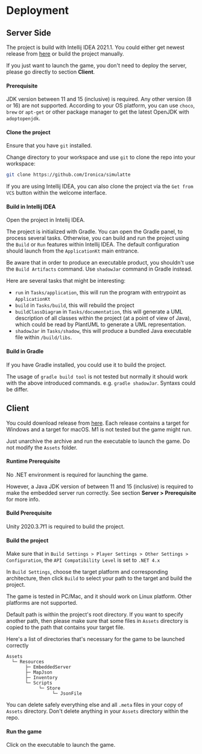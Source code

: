 # Deployment

## Server Side

The project is build with Intellij IDEA 2021.1. You could either get newest release from [here](https://github.com/Ironica/simulatte/releases) or build the project manually.

If you just want to launch the game, you don't need to deploy the server, please go directly to section **Client**.

#### Prerequisite

JDK version between 11 and 15 (inclusive) is required. Any other version (8 or 16) are not supported. According to your OS platform, you can use `choco`, `brew` or `apt-get` or other package manager to get the latest OpenJDK with `adoptopenjdk`.

#### Clone the project

Ensure that you have `git` installed.

Change directory to your workspace and use `git` to clone the repo into your workspace:

```bash
git clone https://github.com/Ironica/simulatte
```

If you are using Intellij IDEA, you can also clone the project via the `Get from VCS` button within the welcome interface.

#### Build in Intellij IDEA

Open the project in Intellij IDEA. 

The project is initialized with Gradle. You can open the Gradle panel, to process several tasks. Otherwise, you can build and run the project using the `Build` or `Run` features within Intellij IDEA. The default configuration should launch from the `ApplicationKt` main entrance.

Be aware that in order to produce an executable product, you shouldn't use the `Build Artifacts` command. Use `shadowJar` command in Gradle instead.

Here are several tasks that might be interesting:

-   `run` in `Tasks/application`, this will run the program with entrypoint as `ApplicationKt`
-   `build` in `Tasks/build`, this will rebuild the project
-   `buildClassDiagram` in `Tasks/documentation`, this will generate a UML description of all classes within the project (at a point of view of Java), which could be read by PlantUML to generate a UML representation.
-   `shadowJar` in `Tasks/shadow`, this will produce a bundled Java executable file within `/build/libs`.

#### Build in Gradle

If you have Gradle installed, you could use it to build the project.

The usage of `gradle build tool` is not tested but normally it should work with the above introduced commands. e.g. `gradle shadowJar`. Syntaxs could be differ.

## Client

You could download release from [here](https://github.com/Ironica/Unity-Front-End/releases). Each release contains a target for Windows and a target for macOS. M1 is not tested but the game might run.

Just unarchive the archive and run the executable to launch the game. Do not modify the `Assets` folder.

#### Runtime Prerequisite

No .NET environment is required for launching the game.

However, a Java JDK version of between 11 and 15 (inclusive) is required to make the embedded server run correctly. See section **Server > Prerequisite** for more info.

#### Build Prerequisite

Unity 2020.3.7f1 is required to build the project.

#### Build the project

Make sure that in `Build Settings > Player Settings > Other Settings > Configuration`, the `API Compatibility Level` is set to `.NET 4.x`

In `Build Settings`, choose the target platform and corresponding architecture, then click `Build` to select your path to the target and build the project.

The game is tested in PC/Mac, and it should work on Linux platform. Other platforms are not supported.

Default path is within the project's root directory. If you want to specify another path, then please make sure that some files in `Assets` directory is copied to the path that contains your target file.

Here's a list of directories that's necessary for the game to be launched correctly

```
Assets
  └─ Resources
       ├─ EmbeddedServer
       ├─ MapJson
       ├─ Inventory
       └─ Scripts
            └─ Store
                 └─ JsonFile
```

You can delete safely everything else and all `.meta` files in your copy of `Assets` directory. Don't delete anything in your `Assets` directory within the repo.

#### Run the game

Click on the executable to launch the game.